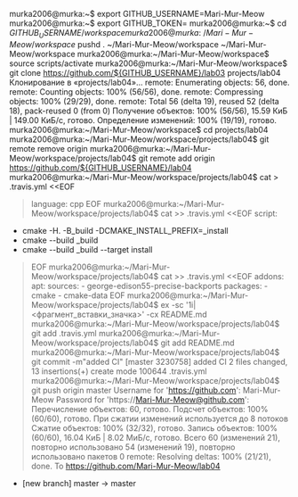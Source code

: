 murka2006@murka:~$ export GITHUB_USERNAME=Mari-Mur-Meow
murka2006@murka:~$ export GITHUB_TOKEN=
murka2006@murka:~$ cd ${GITHUB_USERNAME}/workspace
murka2006@murka:~/Mari-Mur-Meow/workspace$ pushd .
~/Mari-Mur-Meow/workspace ~/Mari-Mur-Meow/workspace
murka2006@murka:~/Mari-Mur-Meow/workspace$ source scripts/activate
murka2006@murka:~/Mari-Mur-Meow/workspace$ git clone https://github.com/${GITHUB_USERNAME}/lab03 projects/lab04
Клонирование в «projects/lab04»...
remote: Enumerating objects: 56, done.
remote: Counting objects: 100% (56/56), done.
remote: Compressing objects: 100% (29/29), done.
remote: Total 56 (delta 19), reused 52 (delta 18), pack-reused 0 (from 0)
Получение объектов: 100% (56/56), 15.59 КиБ | 149.00 КиБ/с, готово.
Определение изменений: 100% (19/19), готово.
murka2006@murka:~/Mari-Mur-Meow/workspace$ cd projects/lab04
murka2006@murka:~/Mari-Mur-Meow/workspace/projects/lab04$ git remote remove origin
murka2006@murka:~/Mari-Mur-Meow/workspace/projects/lab04$ git remote add origin https://github.com/${GITHUB_USERNAME}/lab04
murka2006@murka:~/Mari-Mur-Meow/workspace/projects/lab04$ cat > .travis.yml <<EOF
> language: cpp
> EOF
murka2006@murka:~/Mari-Mur-Meow/workspace/projects/lab04$ cat >> .travis.yml <<EOF
> script:
- cmake -H. -B_build -DCMAKE_INSTALL_PREFIX=_install
- cmake --build _build
- cmake --build _build --target install
> EOF
murka2006@murka:~/Mari-Mur-Meow/workspace/projects/lab04$ cat >> .travis.yml <<EOF
> addons:
  apt:
    sources:
      - george-edison55-precise-backports
    packages:
      - cmake
      - cmake-data
> EOF
murka2006@murka:~/Mari-Mur-Meow/workspace/projects/lab04$ ex -sc '1i|<фрагмент_вставки_значка>' -cx README.md
murka2006@murka:~/Mari-Mur-Meow/workspace/projects/lab04$ git add .travis.yml
murka2006@murka:~/Mari-Mur-Meow/workspace/projects/lab04$ git add README.md
murka2006@murka:~/Mari-Mur-Meow/workspace/projects/lab04$ git commit -m"added CI"
[master 3230758] added CI
 2 files changed, 13 insertions(+)
 create mode 100644 .travis.yml
murka2006@murka:~/Mari-Mur-Meow/workspace/projects/lab04$ git push origin master
Username for 'https://github.com': Mari-Mur-Meow
Password for 'https://Mari-Mur-Meow@github.com': 
Перечисление объектов: 60, готово.
Подсчет объектов: 100% (60/60), готово.
При сжатии изменений используется до 8 потоков
Сжатие объектов: 100% (32/32), готово.
Запись объектов: 100% (60/60), 16.04 КиБ | 8.02 МиБ/с, готово.
Всего 60 (изменений 21), повторно использовано 54 (изменений 19), повторно использовано пакетов 0
remote: Resolving deltas: 100% (21/21), done.
To https://github.com/Mari-Mur-Meow/lab04
 * [new branch]      master -> master
